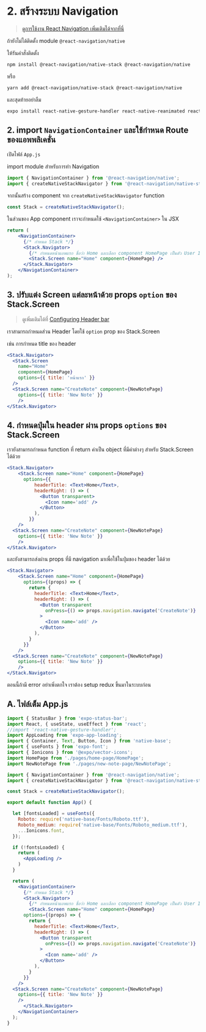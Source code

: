
# 2. สร้างระบบ Navigation

> [ดูการใช้งาน React Navigation เพิ่มเติมได้จากที่นี่ ](https://reactnavigation.org/)

ถ้ายังไม่ได้ติดตั้ง module `@react-navigation/native`

ให้รันคำสั่งติดตั้ง 

```bash
npm install @react-navigation/native-stack @react-navigation/native
```
หรือ
```bash
yarn add @react-navigation/native-stack @react-navigation/native
```

และสุดท้ายอย่าลืม

```bash
expo install react-native-gesture-handler react-native-reanimated react-native-screens react-native-safe-area-context @react-native-community/masked-view
```

 
## 2. import `NavigationContainer` และใช้กำหนด Route ของแอพพลิเคชั่น

เปิดไฟล์ `App.js`

import module สำหรับการทำ Navigation 

```js
import { NavigationContainer } from '@react-navigation/native';
import { createNativeStackNavigator } from '@react-navigation/native-stack';
```

จากนั้นสร้าง component จาก `createNativeStackNavigator` function 

```js
const Stack = createNativeStackNavigator();
```

ในส่วนของ App component เราจะกำหนดใช้ `<NavigationContainer>` ใน JSX

```jsx
return (
    <NavigationContainer>
      {/* กำหนด Stack */}
      <Stack.Navigator>
        {/* กำหนดหน้าแอพแรก ชื่อว่า Home และเลือก component HomePage เป็นตัว User Interface */}
        <Stack.Screen name="Home" component={HomePage} />
      </Stack.Navigator>
    </NavigationContainer>
);
```

## 3. ปรับแต่ง Screen แต่ละหน้าด้วย props `option` ของ Stack.Screen

> ดูเพิ่มเติมได้ที่ [Configuring Header bar](https://reactnavigation.org/docs/en/headers.html)

เราสามารถกำหนดส่วน Header โดยใช้ `option` prop ของ Stack.Screen 

เช่น การกำหนด title ของ header

```jsx
<Stack.Navigator>
  <Stack.Screen 
    name="Home" 
    component={HomePage} 
    options={{ title: 'หน้าแรก' }}
  />
  <Stack.Screen name="CreateNote" component={NewNotePage} 
    options={{ title: 'New Note' }}
    />
</Stack.Navigator>
```

## 4. กำหนดปุ่มใน header ผ่าน props `options` ของ Stack.Screen

เรายังสามารถกำหนด function ที่ return ค่าเป็น object ที่มีค่าต่างๆ สำหรับ Stack.Screen ได้ด้วย

```jsx
<Stack.Navigator>
    <Stack.Screen name="Home" component={HomePage}
      options={{
          headerTitle: <Text>Home</Text>,
          headerRight: () => (
            <Button transparent>
              <Icon name='add' />
            </Button>
          ),
        }}
    />
  <Stack.Screen name="CreateNote" component={NewNotePage} 
    options={{ title: 'New Note' }}
    />
</Stack.Navigator>
```

และยังสามารถส่งผ่าน props ที่มี navigation มาเพื่อใช้ในปุ่มของ header ได้ด้วย

```jsx
<Stack.Navigator>
    <Stack.Screen name="Home" component={HomePage}
      options={(props) => {
        return {
          headerTitle: <Text>Home</Text>,
          headerRight: () => (
            <Button transparent
              onPress={() => props.navigation.navigate('CreateNote')}
            >
              <Icon name='add' />
            </Button>
          ),
        }
      }}
    />
  <Stack.Screen name="CreateNote" component={NewNotePage} 
    options={{ title: 'New Note' }}
    />
</Stack.Navigator>
```

ตอนนี้ถ้ามี error อย่าเพิ่งตกใจ เราต้อง setup redux ขึ้นมาในระบบก่อน

## A. ไฟล์เต็ม App.js

```jsx
import { StatusBar } from 'expo-status-bar';
import React, { useState, useEffect } from 'react';
//import 'react-native-gesture-handler';
import AppLoading from 'expo-app-loading';
import { Container, Text, Button, Icon } from 'native-base';
import { useFonts } from 'expo-font';
import { Ionicons } from '@expo/vector-icons';
import HomePage from './pages/home-page/HomePage';
import NewNotePage from './pages/new-note-page/NewNotePage';

import { NavigationContainer } from '@react-navigation/native';
import { createNativeStackNavigator } from '@react-navigation/native-stack';

const Stack = createNativeStackNavigator();

export default function App() {

  let [fontsLoaded] = useFonts({
    Roboto: require('native-base/Fonts/Roboto.ttf'),
    Roboto_medium: require('native-base/Fonts/Roboto_medium.ttf'),
    ...Ionicons.font,
  });

  if (!fontsLoaded) {
    return (
      <AppLoading />
    )
  }

  return (
    <NavigationContainer>
      {/* กำหนด Stack */}
      <Stack.Navigator>
        {/* กำหนดหน้าแอพแรก ชื่อว่า Home และเลือก component HomePage เป็นตัว User Interface */}
        <Stack.Screen name="Home" component={HomePage}
      options={(props) => {
        return {
          headerTitle: <Text>Home</Text>,
          headerRight: () => (
            <Button transparent
              onPress={() => props.navigation.navigate('CreateNote')}
            >
              <Icon name='add' />
            </Button>
          ),
        }
      }}
    />
  <Stack.Screen name="CreateNote" component={NewNotePage} 
    options={{ title: 'New Note' }}
    />
      </Stack.Navigator>
    </NavigationContainer>
  );
}

```

